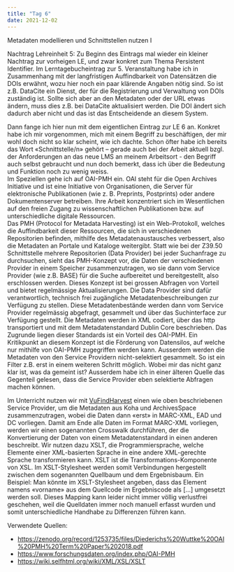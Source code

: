 ```yaml
---
title: "Tag 6"
date: 2021-12-02
---
```


Metadaten modellieren und Schnittstellen nutzen I

Nachtrag Lehreinheit 5:
Zu Beginn des Eintrags mal wieder ein kleiner Nachtrag zur vorheigen LE, und zwar konkret zum Thema Persistent Identifier. Im Lerntagebucheintrag zur 5. Veranstaltung habe ich in Zusammenhang mit der langfristigen Auffindbarkeit von Datensätzen die DOIs erwähnt, wozu hier noch ein paar klärende Angaben nötig sind. So ist z.B. DataCite ein Dienst, der für die Registrierung und Verwaltung von DOIs zuständig ist. Sollte sich aber an den Metadaten oder der URL etwas ändern, muss dies z.B. bei DataCite aktualisiert werden. Die DOI ändert sich dadurch aber nicht und das ist das Entscheidende an diesem System.

Dann fange ich hier nun mit dem eigentlichen Eintrag zur LE 6 an. Konkret habe ich mir vorgenommen,  mich mit einem Begriff zu beschäftigen, der mir wohl doch nicht so klar scheint, wie ich dachte. Schon öfter habe ich bereits das Wort «Schnittstelle/n» gehört – gerade auch bei der Arbeit aktuell bzgl. der Anforderungen an das neue LMS an meinem Arbeitsort - den Begriff auch selbst gebraucht und nun doch bemerkt, dass ich über die Bedeutung und Funktion noch zu wenig weiss.<br> 
Im Speziellen gehe ich auf OAI-PMH ein. OAI steht für die Open Archives Initiative und ist eine Initiative von Organisationen, die Server für elektronische Publikationen (wie z. B. Preprints, Postprints) oder andere Dokumentenserver betreiben. Ihre Arbeit konzentriert sich im Wesentlichen auf den freien Zugang zu wissenschaftlichen Publikationen bzw. auf unterschiedliche digitale Ressourcen.<br> 
Das PMH (Protocol for Metadata Harvesting) ist ein Web-Protokoll, welches die Auffindbarkeit dieser Ressourcen, die sich in verschiedenen Repositorien befinden, mithilfe des Metadatenaustausches verbessert, also die Metadaten an Portale und Kataloge weitergibt. Statt wie bei der Z39.50 Schnittstelle mehrere Repositorien (Data Provider) bei jeder Suchanfrage zu durchsuchen, sieht das PMH-Konzept vor, die Daten der verschiedenen Provider in einem Speicher zusammenzutragen, wo sie dann vom Service Provider (wie z.B. BASE) für die Suche aufbereitet und bereitgestellt, also erschlossen werden. Dieses Konzept ist bei grossen Abfragen von Vorteil und bietet regelmässige Aktualisierungen. Die Data Provider sind dafür verantwortlich, technisch frei zugängliche Metadatenbeschreibungen zur Verfügung zu stellen. Diese Metadatenbestände werden dann vom Service Provider regelmässig abgefragt, gesammelt und über das Suchinterface zur Verfügung gestellt. Die Metadaten werden in XML codiert, über das http transportiert und mit dem Metadatenstandard Dublin Core beschrieben. Das Zugrunde liegen dieser Standards ist ein Vorteil des OAI-PMH. Ein Kritikpunkt an diesem Konzept ist die Förderung von Datensilos, auf welche nur mithilfe von OAI-PMH zugegriffen werden kann. Ausserdem werden die Metadaten von den Service Providern nicht-selektiert gesammelt. So ist ein Filter z.B. erst in einem weiteren Schritt möglich. Wobei mir das nicht ganz klar ist, was da gemeint ist? Ausserdem habe ich in einer älteren Quelle das Gegenteil gelesen, dass die Service Provider eben selektierte Abfragen machen können.

Im Unterricht nutzen wir mit [VuFindHarvest](https://vufind.org/wiki/indexing:oai-pmh) einen wie oben beschriebenen Service Provider, um die Metadaten aus Koha und ArchivesSpace zusammenzutragen, wobei die Daten dann «erst» in MARC-XML, EAD und DC vorliegen. Damit am Ende alle Daten im Format MARC-XML vorliegen, werden wir einen sogenannten Crosswalk durchführen, der die Konvertierung der Daten von einem Metadatenstandard in einen anderen beschreibt. Wir nutzen dazu XSLT, die Programmiersprache, welche Elemente einer XML-basierten Sprache in eine andere XML-gerechte Sprache transformieren kann. XSLT ist die Transformations-Komponente von XSL. Im XSLT-Stylesheet werden somit Verbindungen hergestellt zwischen dem sogenannten Quellbaum und dem Ergebnisbaum. Ein Beispiel: Man könnte im XSLT-Stylesheet angeben, dass das Element namens «vorname» aus dem Quellcode im Ergebniscode als <td>[...]</td> umgesetzt werden soll. Dieses Mapping kann leider nicht immer völlig verlustfrei geschehen, weil die Quelldaten immer noch manuell erfasst wurden und somit unterschiedliche Handhabe zu Differenzen führen kann.

Verwendete Quellen:

+ <https://zenodo.org/record/1253735/files/Diederichs%20Wuttke%20OAI%20PMH%20Term%20Paper%202018.pdf>
+ <https://www.forschungsdaten.org/index.php/OAI-PMH>
+ <https://wiki.selfhtml.org/wiki/XML/XSL/XSLT>
